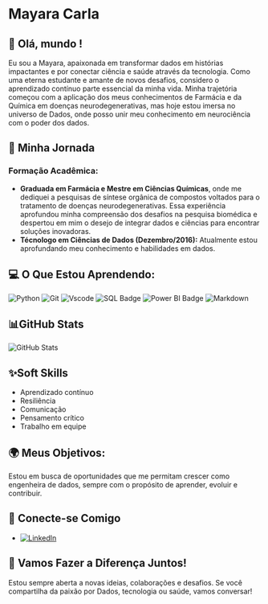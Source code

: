 # Mayara Carla

## 👋 Olá, mundo ! 
Eu sou a Mayara, apaixonada em transformar dados em histórias impactantes e por conectar ciência e saúde através da tecnologia. Como uma eterna estudante e amante de novos desafios, considero o aprendizado contínuo parte essencial da minha vida. Minha trajetória começou com a aplicação dos meus conhecimentos de Farmácia e da Química em doenças neurodegenerativas, mas hoje estou imersa no universo de Dados, onde posso unir meu conhecimento em neurociência com o poder dos dados. 

## 🚀 Minha Jornada
### Formação Acadêmica: 
- **Graduada em Farmácia e Mestre em Ciências Químicas**, onde me dediquei a pesquisas de síntese orgânica de compostos voltados para o tratamento de doenças neurodegenerativas. Essa experiência aprofundou minha compreensão dos desafios na pesquisa biomédica e despertou em mim o desejo de integrar dados e ciências para encontrar soluções inovadoras. 
- **Técnologo em Ciências de Dados (Dezembro/2016):** Atualmente estou aprofundando meu conhecimento e habilidades em dados.

## 💻 O Que Estou Aprendendo:
![Python](https://img.shields.io/badge/python-3670A0?style=for-the-badge&logo=python&logoColor=ffdd54) ![Git](https://img.shields.io/badge/GIT-E44C30?style=for-the-badge&logo=git&logoColor=white) ![Vscode](https://img.shields.io/badge/Vscode-007ACC?style=for-the-badge&logo=visual-studio-code&logoColor=white) ![SQL Badge](https://img.shields.io/badge/SQL-CC2927?style=for-the-badge&logo=microsoftsqlserver&logoColor=white) ![Power BI Badge](https://img.shields.io/badge/Power_BI-F2C811?style=for-the-badge&logo=powerbi&logoColor=black)
![Markdown](https://img.shields.io/badge/Markdown-000?style=for-the-badge&logo=markdown)

## 📊GitHub Stats
![GitHub Stats](https://github-readme-stats.vercel.app/api?username=MAYARACARLA&theme=transparent&bg_color=000&border_color=30A3DC&show_icons=true&icon_color=30A3DC&title_color=E94D5F&text_color=FFF&hide_title=true&hide=stars)

## ✨Soft Skills
- Aprendizado contínuo
- Resiliência
- Comunicação
- Pensamento crítico
- Trabalho em equipe

## 🌍 Meus Objetivos:
Estou em busca de oportunidades que me permitam crescer como engenheira de dados, sempre com o propósito de aprender, evoluir e contribuir. 

## 🔗 Conecte-se Comigo
- [![LinkedIn](https://img.shields.io/badge/LinkedIn-0077B5?style=for-the-badge&logo=linkedin&logoColor=white)](https://www.linkedin.com/in/mayaracarla/)

## 💬 Vamos Fazer a Diferença Juntos!
Estou sempre aberta a novas ideias, colaborações e desafios. Se você compartilha da paixão por Dados, tecnologia ou saúde, vamos conversar! 
